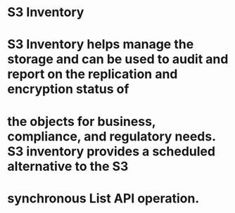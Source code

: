 
# S3 Inventory #
# S3 Inventory helps manage the storage and can be used to audit and report on the replication and encryption status of 
# the objects for business, compliance, and regulatory needs. S3 inventory provides a scheduled alternative to the S3 
# synchronous List API operation.